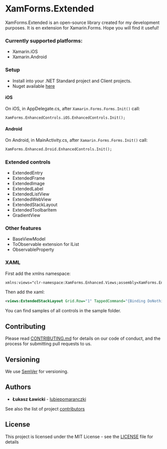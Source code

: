# XamForms.Extended

XamForms.Extended is an open-source library created for my development purposes. It is en extension for Xamarin.Forms. Hope you will find it useful!

### Currently supported platforms:
- Xamarin.iOS
- Xamarin.Android

### Setup
- Install into your .NET Standard project and Client projects.
- Nuget available [here](https://www.nuget.org/packages/XamForms.Enhanced) 

#### iOS
On iOS, in AppDelegate.cs, after ``Xamarin.Forms.Forms.Init()`` call:
```xml
XamForms.EnhancedControls.iOS.EnhancedControls.Init();
```
#### Android
On Android, in MainActivity.cs, after ``Xamarin.Forms.Forms.Init()`` call:
```xml
XamForms.Enhanced.Droid.EnhancedControls.Init();
```

### Extended controls
- ExtendedEntry
- ExtendedFrame
- ExtendedImage
- ExtendedLabel
- ExtendedListView
- ExtendedWebView
- ExtendedStackLayout
- ExtendedToolbarItem
- GradientView
  
### Other features
- BaseViewModel
- ToObservable extension for IList
- ObservableProperty

### XAML

First add the xmlns namespace:
```xml
xmlns:views="clr-namespace:XamForms.Enhanced.Views;assembly=XamForms.Enhanced"
```

Then add the xaml:

```xml
<views:ExtendedStackLayout Grid.Row="1" TappedCommand="{Binding DoNothingCmd}" BackgroundColor="#Fuchsia">
```

You can find samples of all controls in the sample folder.

## Contributing

Please read [CONTRIBUTING.md](https://github.com/lubiepomaranczki/XamForms.Enhanced/blob/master/CONTRIBUTING.md) for details on our code of conduct, and the process for submitting pull requests to us.

## Versioning

We use [SemVer](http://semver.org/) for versioning. 

## Authors

* **Łukasz Ławicki** - [lubiepomaranczki](https://github.com/lubiepomaranczki)

See also the list of project [contributors](https://github.com/lubiepomaranczki/XamForms.Enhanced/contributors)

## License

This project is licensed under the MIT License - see the [LICENSE](https://github.com/lubiepomaranczki/XamForms.Enhanced/blob/master/LICENSE) file for details
